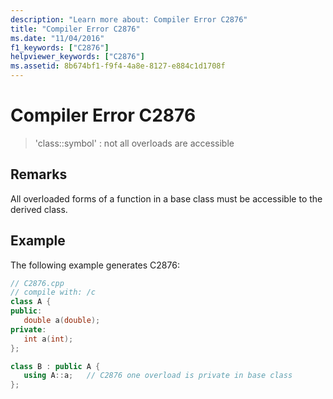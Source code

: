 ```yaml
---
description: "Learn more about: Compiler Error C2876"
title: "Compiler Error C2876"
ms.date: "11/04/2016"
f1_keywords: ["C2876"]
helpviewer_keywords: ["C2876"]
ms.assetid: 8b674bf1-f9f4-4a8e-8127-e884c1d1708f
---
```

# Compiler Error C2876

> 'class::symbol' : not all overloads are accessible

## Remarks

All overloaded forms of a function in a base class must be accessible to the derived class.

## Example

The following example generates C2876:

```cpp
// C2876.cpp
// compile with: /c
class A {
public:
   double a(double);
private:
   int a(int);
};

class B : public A {
   using A::a;   // C2876 one overload is private in base class
};
```
